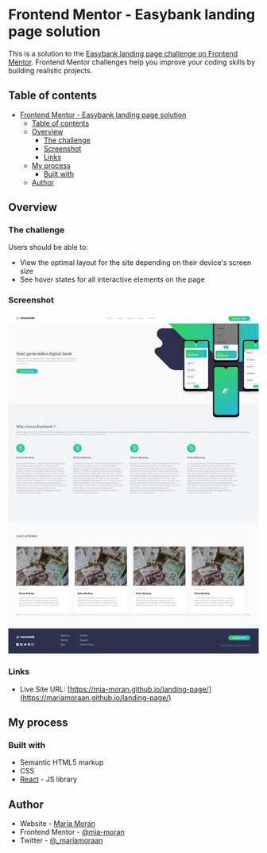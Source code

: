 # Frontend Mentor - Easybank landing page solution

This is a solution to the [Easybank landing page challenge on Frontend Mentor](https://www.frontendmentor.io/challenges/easybank-landing-page-WaUhkoDN). Frontend Mentor challenges help you improve your coding skills by building realistic projects. 

## Table of contents

- [Frontend Mentor - Easybank landing page solution](#frontend-mentor---easybank-landing-page-solution)
  - [Table of contents](#table-of-contents)
  - [Overview](#overview)
    - [The challenge](#the-challenge)
    - [Screenshot](#screenshot)
    - [Links](#links)
  - [My process](#my-process)
    - [Built with](#built-with)
  - [Author](#author)



## Overview

### The challenge

Users should be able to:

- View the optimal layout for the site depending on their device's screen size
- See hover states for all interactive elements on the page

### Screenshot

![screenshot.png](screenshot.png)

### Links

- Live Site URL: [https://mia-moran.github.io/landing-page/](https://mariamoraan.github.io/landing-page/)

## My process

### Built with

- Semantic HTML5 markup
- CSS
- [React](https://reactjs.org/) - JS library


## Author

- Website - [María Morán](https://www.mariamoran.es)
- Frontend Mentor - [@mia-moran](https://www.frontendmentor.io/profile/yourusername)
- Twitter - [@_mariamoraan](https://www.twitter.com/yourusername)



